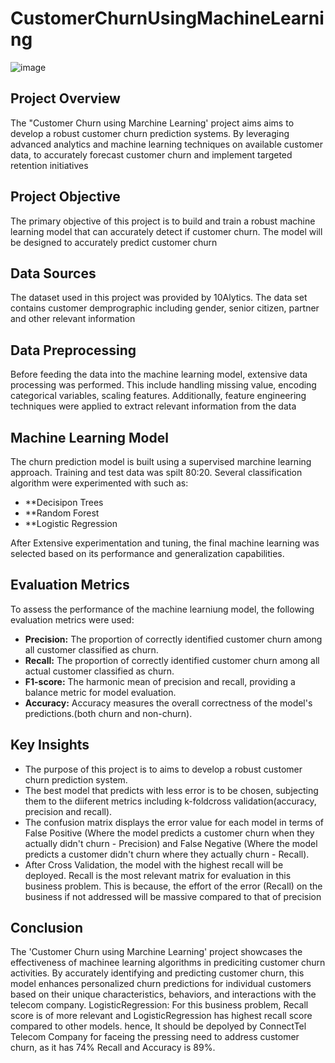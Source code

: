 # CustomerChurnUsingMachineLearning

![image](https://github.com/Estimatorbeat/CustomerChurnUsingMachineLearning/assets/154437491/3a549df4-749d-447a-aca4-c60abe932a79)

## Project Overview
The "Customer Churn using Marchine Learning' project aims aims to develop a robust customer churn prediction systems. By leveraging advanced analytics and machine
learning techniques on available customer data, to accurately forecast customer churn and implement targeted retention initiatives

## Project Objective
The primary objective of this project is to build and train a robust machine learning model that can accurately detect if customer churn. The model will be designed to accurately predict customer churn

## Data Sources
The dataset used in this project was provided by 10Alytics. The data set contains customer demprographic including gender, senior citizen, partner and other relevant information

## Data Preprocessing 
Before feeding the data into the machine learning model, extensive data processing was performed. This include handling missing value, encoding categorical variables, scaling features. Additionally, feature engineering techniques were applied to extract relevant information from the data

## Machine Learning Model
The churn prediction model is built using a supervised marchine learning approach. Training and test data was spilt 80:20. Several classification algorithm were experimented with such as:

- **Decisipon Trees
- **Random Forest
- **Logistic Regression

After Extensive experimentation and tuning, the final machine learning was selected based on its performance and generalization capabilities.

## Evaluation Metrics
To assess the performance of the machine learniung model, the following evaluation metrics were used:

- **Precision:** The proportion of correctly identified customer churn among all customer classified as churn.
- **Recall:** The proportion of correctly identified customer churn among all actual customer classified as churn.
- **F1-score:** The harmonic mean of precision and recall, providing a balance metric for model evaluation.
- **Accuracy:** Accuracy measures the overall correctness of the model's predictions.(both churn and non-churn).

## Key Insights
- The purpose of this project is to aims to develop a robust customer churn prediction system.
- The best model that predicts with less error is to be chosen, subjecting them to the diiferent metrics including k-foldcross validation(accuracy, precision and recall).
- The confusion matrix displays the error value for each model in terms of False Positive (Where the model predicts a customer churn when they actually didn't churn - Precision) and False Negative (Where the model predicts a customer didn't churn where they actually churn - Recall).
- After Cross Validation, the model with the highest recall will be deployed. Recall  is the most relevant matrix for evaluation in this business problem. This is because, the effort of the error (Recall) on the business if not addressed will be massive compared to that of precision


## Conclusion
The 'Customer Churn using Marchine Learning' project showcases the effectiveness of machinee learning algorithms in prediciting customer churn activities. By accurately identifying and predicting customer churn, this model enhances personalized churn predictions for individual customers based on their unique characteristics, behaviors, and interactions with the telecom company.
LogisticRegression: For this business problem, Recall score is of more relevant and LogisticRegression has highest recall score compared to other models. hence, It should be depolyed by ConnectTel Telecom Company for faceing the pressing need to address customer churn, as it has 74% Recall and Accuracy is 89%.
